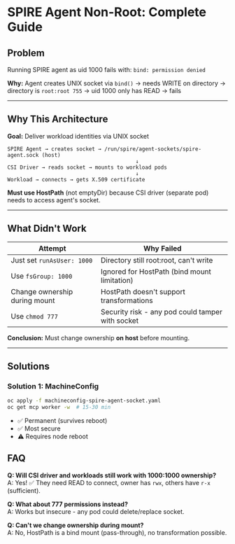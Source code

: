# SPIRE Agent Non-Root: Complete Guide

## Problem
Running SPIRE agent as uid 1000 fails with: `bind: permission denied`

**Why:** Agent creates UNIX socket via `bind()` → needs WRITE on directory → directory is `root:root 755` → uid 1000 only has READ → fails

---

## Why This Architecture

**Goal:** Deliver workload identities via UNIX socket

```
SPIRE Agent → creates socket → /run/spire/agent-sockets/spire-agent.sock (host)
                                         ↓
CSI Driver → reads socket → mounts to workload pods
                                         ↓  
Workload → connects → gets X.509 certificate
```

**Must use HostPath** (not emptyDir) because CSI driver (separate pod) needs to access agent's socket.

---

## What Didn't Work

| Attempt | Why Failed |
|---------|------------|
| Just set `runAsUser: 1000` | Directory still root:root, can't write |
| Use `fsGroup: 1000` | Ignored for HostPath (bind mount limitation) |
| Change ownership during mount | HostPath doesn't support transformations |
| Use `chmod 777` | Security risk - any pod could tamper with socket |

**Conclusion:** Must change ownership **on host** before mounting.

---

## Solutions

### Solution 1: MachineConfig
```bash
oc apply -f machineconfig-spire-agent-socket.yaml
oc get mcp worker -w  # 15-30 min
```
- ✅ Permanent (survives reboot)
- ✅ Most secure
- ⚠️ Requires node reboot

## FAQ

**Q: Will CSI driver and workloads still work with 1000:1000 ownership?**  
A: Yes! ✅ They need READ to connect, owner has `rwx`, others have `r-x` (sufficient).

**Q: What about 777 permissions instead?**  
A: Works but insecure - any pod could delete/replace socket.

**Q: Can't we change ownership during mount?**  
A: No, HostPath is a bind mount (pass-through), no transformation possible.

